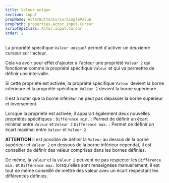 ```yaml
---
title: Valeur unique
section: input
propName: ActorButtonCursorSingleValue
propPath: properties.Actor.input.Cursor
scriptApiClass: Actor.input.Cursor
order: 2
---
```

La propriété spécifique `Valeur unique?` permet d'activer un deuxième curseur sur l'acteur.

Cela va avoir pour effet d'ajouter à l'acteur une propriété `Valeur 2` qui fonctionne comme la propriété spécifique `Valeur` et qui va permettre de définir une intervalle.

Si cette propriété est activée, la propriété spécifique `Valeur` devient la borne inférieure et la propriété spécifique `Valeur 2` devient la borne supérieure.

Il est à noter que la borne inférieur ne peut pas dépasser la borne supérieur et inversement.

Lorsque la propriété est activée, il apparait également deux nouvelles propriétés spécifiques :
`Différence min.` : Permet de définir un écart minimal entre `Valeur` et `Valeur 2`
`Différence max.` : Permet de définir un écart maximal entre `Valeur` et `Valeur 2`


**ATTENTION**
Il est possible de définir la `Valeur` au dessus de la borne supérieur et `Valeur 2` en dessous de la borne inférieur cependat, il est conseiller de définir des valeur comprises dans les bornes définies.

De même, la `Valeur` et la `Valeur 2` peuvent ne pas respecter les `Différence min.` et `Différence max.` lorsqu'elles sont renseignées manuellement, il est tout de même conseillé de mettre des valeur avec un écart respectant les différences définies.